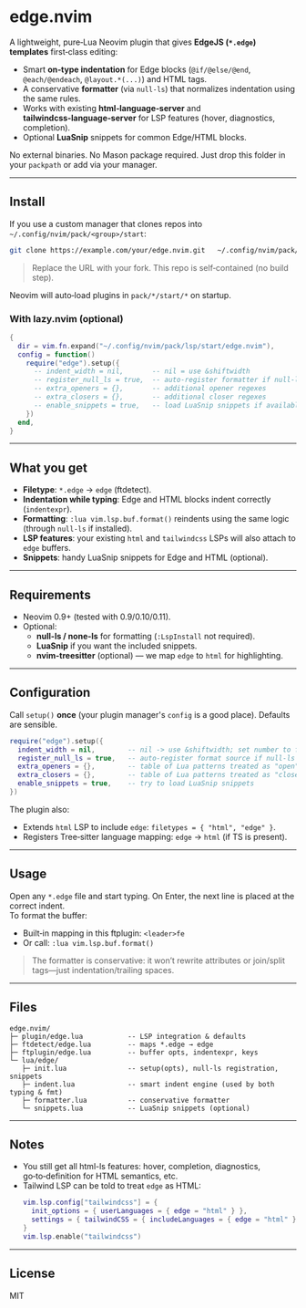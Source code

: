 # edge.nvim

A lightweight, pure‑Lua Neovim plugin that gives **EdgeJS (`*.edge`) templates** first‑class editing:
- Smart **on‑type indentation** for Edge blocks (`@if/@else/@end`, `@each/@endeach`, `@layout.*(...)`) and HTML tags.
- A conservative **formatter** (via `null-ls`) that normalizes indentation using the same rules.
- Works with existing **html‑language‑server** and **tailwindcss‑language‑server** for LSP features (hover, diagnostics, completion).
- Optional **LuaSnip** snippets for common Edge/HTML blocks.

No external binaries. No Mason package required. Just drop this folder in your `packpath` or add via your manager.

---

## Install

If you use a custom manager that clones repos into `~/.config/nvim/pack/<group>/start`:

```bash
git clone https://example.com/your/edge.nvim.git   ~/.config/nvim/pack/lsp/start/edge.nvim
```

> Replace the URL with your fork. This repo is self‑contained (no build step).

Neovim will auto‑load plugins in `pack/*/start/*` on startup.

### With lazy.nvim (optional)

```lua
{
  dir = vim.fn.expand("~/.config/nvim/pack/lsp/start/edge.nvim"),
  config = function()
    require("edge").setup({
      -- indent_width = nil,       -- nil = use &shiftwidth
      -- register_null_ls = true,  -- auto-register formatter if null-ls present
      -- extra_openers = {},       -- additional opener regexes
      -- extra_closers = {},       -- additional closer regexes
      -- enable_snippets = true,   -- load LuaSnip snippets if available
    })
  end,
}
```

---

## What you get

- **Filetype**: `*.edge` → `edge` (ftdetect).
- **Indentation while typing**: Edge and HTML blocks indent correctly (`indentexpr`).
- **Formatting**: `:lua vim.lsp.buf.format()` reindents using the same logic (through `null-ls` if installed).
- **LSP features**: your existing `html` and `tailwindcss` LSPs will also attach to `edge` buffers.
- **Snippets**: handy LuaSnip snippets for Edge and HTML (optional).

---

## Requirements

- Neovim 0.9+ (tested with 0.9/0.10/0.11).
- Optional:
  - **null-ls / none-ls** for formatting (`:LspInstall` not required).
  - **LuaSnip** if you want the included snippets.
  - **nvim-treesitter** (optional) — we map `edge` to `html` for highlighting.

---

## Configuration

Call `setup()` **once** (your plugin manager's `config` is a good place). Defaults are sensible.

```lua
require("edge").setup({
  indent_width = nil,        -- nil -> use &shiftwidth; set number to force
  register_null_ls = true,   -- auto-register format source if null-ls is available
  extra_openers = {},        -- table of Lua patterns treated as "open" lines
  extra_closers = {},        -- table of Lua patterns treated as "close" lines
  enable_snippets = true,    -- try to load LuaSnip snippets
})
```

The plugin also:
- Extends `html` LSP to include `edge`: `filetypes = { "html", "edge" }`.
- Registers Tree‑sitter language mapping: `edge` → `html` (if TS is present).

---

## Usage

Open any `*.edge` file and start typing. On Enter, the next line is placed at the correct indent.  
To format the buffer:

- Built‑in mapping in this ftplugin: `<leader>fe`
- Or call: `:lua vim.lsp.buf.format()`

> The formatter is conservative: it won’t rewrite attributes or join/split tags—just indentation/trailing spaces.

---

## Files

```
edge.nvim/
├─ plugin/edge.lua           -- LSP integration & defaults
├─ ftdetect/edge.lua         -- maps *.edge → edge
├─ ftplugin/edge.lua         -- buffer opts, indentexpr, keys
└─ lua/edge/
   ├─ init.lua               -- setup(opts), null-ls registration, snippets
   ├─ indent.lua             -- smart indent engine (used by both typing & fmt)
   ├─ formatter.lua          -- conservative formatter
   └─ snippets.lua           -- LuaSnip snippets (optional)
```

---

## Notes

- You still get all html-ls features: hover, completion, diagnostics, go‑to‑definition for HTML semantics, etc.
- Tailwind LSP can be told to treat `edge` as HTML:
  ```lua
  vim.lsp.config["tailwindcss"] = {
    init_options = { userLanguages = { edge = "html" } },
    settings = { tailwindCSS = { includeLanguages = { edge = "html" } } },
  }
  vim.lsp.enable("tailwindcss")
  ```

---

## License

MIT

